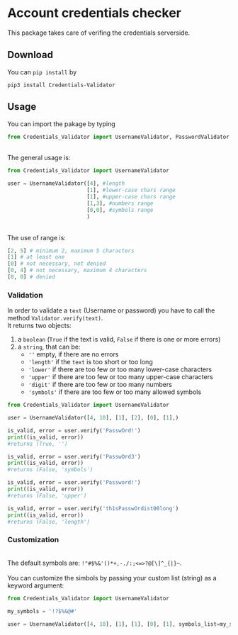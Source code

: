 # Account credentials checker

This package takes care of verifing the credentials serverside.

## Download
You can `pip install` by
```commandline
pip3 install Credentials-Validator
```

## Usage

You can import the pakage by typing

```python
from Credentials_Validator import UsernameValidator, PasswordValidator
```
\
The general usage is:

```python
from Credentials_Validator import UsernameValidator

user = UsernameValidator([4], #length
                         [1], #lower-case chars range
                         [1], #upper-case chars range
                         [1,3], #numbers range
                         [0,0], #symbols range
                         )
```
\
The use of range is:

```python
[2, 5] # minimum 2, maximum 5 characters
[1] # at least one
[0] # not necessary, not denied
[0, 4] # not necessary, maximum 4 characters
[0, 0] # denied
```

### Validation
In order to validate a `text` (Username or password) you have to call the method `Validator.verify(text)`.\
It returns two objects:
1. a `boolean` (`True` if the text is valid, `False` if there is one or more errors)
2. a `string`, that can be:
    * `''` empty, if there are no errors
    * `'length'` if the `text` is too short or too long
    * `'lower'` if there are too few or too many lower-case characters
    * `'upper'` if there are too few or too many upper-case characters
    * `'digit'` if there are too few or too many numbers
    * `'symbols'` if there are too few or too many allowed symbols
```python
from Credentials_Validator import UsernameValidator

user = UsernameValidator([4, 10], [1], [2], [0], [1],)

is_valid, error = user.verify('PasswOrd!')
print((is_valid, error))
#returns (True, '')

is_valid, error = user.verify('PasswOrd3')
print((is_valid, error))
#returns (False, 'symbols')

is_valid, error = user.verify('Password!')
print((is_valid, error))
#returns (False, 'upper')

is_valid, error = user.verify('th1sPasswOrdist00long')
print((is_valid, error))
#returns (False, 'length')
```

### Customization
\
The default symbols are: `!"#$%&'()*+,-./:;<=>?@[\]^_{|}~`.\
\
You can customize the simbols by passing your custom list (string) as a keyword argument:

```python
from Credentials_Validator import UsernameValidator

my_symbols = '!?$%&@#'

user = UsernameValidator([4, 10], [1], [1], [0], [1], symbols_list=my_symbols)
```
